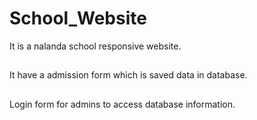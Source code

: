 # School_Website
It is a nalanda school responsive website.
##
It have a admission form which is saved data in database.
##
Login form for admins to access database information.
